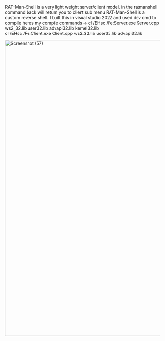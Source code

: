 RAT-Man-Shell is a very light weight server/client model. in the ratmanshell command back will return you to client sub menu RAT-Man-Shell is a custom reverse shell. I built this in visual studio 2022 and used dev cmd to compile heres my compile commands ->     cl /EHsc /Fe:Server.exe Server.cpp ws2_32.lib user32.lib advapi32.lib kernel32.lib        
cl /EHsc /Fe:Client.exe Client.cpp ws2_32.lib user32.lib advapi32.lib


<img width="960" alt="Screenshot (57)" src="https://github.com/user-attachments/assets/8eab8c00-919b-490d-ae37-3088115e6056">


